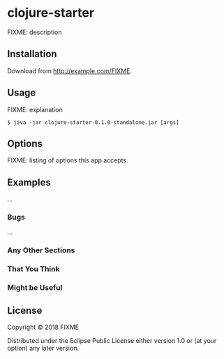 # clojure-starter

FIXME: description

## Installation

Download from http://example.com/FIXME.

## Usage

FIXME: explanation

    $ java -jar clojure-starter-0.1.0-standalone.jar [args]

## Options

FIXME: listing of options this app accepts.

## Examples

...

### Bugs

...

### Any Other Sections
### That You Think
### Might be Useful

## License

Copyright © 2018 FIXME

Distributed under the Eclipse Public License either version 1.0 or (at
your option) any later version.
